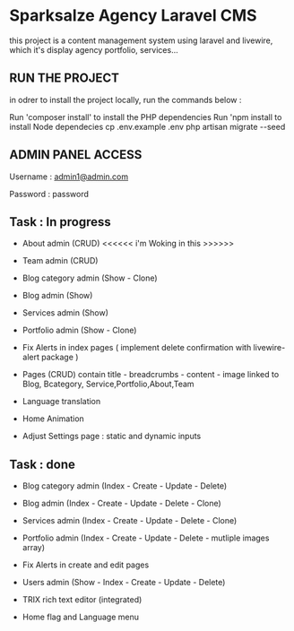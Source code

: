 # Sparksalze Agency Laravel CMS

this project is a content management system using laravel and livewire, which it's display agency portfolio, services...


## RUN THE PROJECT

in odrer to install the project locally, run the commands below :

Run 'composer install' to install the PHP dependencies
Run 'npm install to install Node dependecies
cp .env.example .env
php artisan migrate --seed


## ADMIN PANEL ACCESS

Username : admin1@admin.com

Password : password


## Task : In progress

- About admin (CRUD) <<<<<<  i'm Woking in this  >>>>>> 

- Team admin (CRUD) 

- Blog category admin (Show - Clone)

- Blog admin (Show) 

- Services admin (Show)

- Portfolio admin (Show - Clone) 

- Fix Alerts in index pages ( implement delete confirmation with livewire-alert package )

- Pages (CRUD) contain title - breadcrumbs - content - image linked to Blog, Bcategory, Service,Portfolio,About,Team 

- Language translation 

- Home Animation

- Adjust Settings page : static and dynamic inputs

## Task : done 

- Blog category admin (Index - Create - Update - Delete) 

- Blog admin (Index - Create - Update - Delete - Clone) 

- Services admin (Index - Create - Update - Delete - Clone) 

- Portfolio admin (Index - Create - Update - Delete - mutliple images array) 

- Fix Alerts in create and edit pages 

- Users admin (Show -   Index - Create - Update - Delete) 

- TRIX rich text editor (integrated)

- Home flag and Language menu 